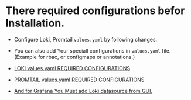 # There required configurations befor Installation.

* Configure Loki, Promtail `values.yaml` by following changes.

* You can also add Your speciall configurations in `values.yaml` file. (Example for rbac, or configmaps or annotations.)

* [LOKI values.yaml REQUIRED CONFIGURATIONS](./loki/README.md)  
* [PROMTAIL values.yaml REQUIRED CONFIGURATIONS](./promtial/README.md)
* [And for Grafana You Must add Loki datasource from GUI.](./Grafana/README.md)